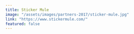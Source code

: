 ```yaml
---
title: Sticker Mule
image: "/assets/images/partners-2017/sticker-mule.jpg"
link: "https://www.stickermule.com/"
featured: false
---
```

